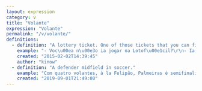 ```yaml
---
layout: expression
category: v
title: "Volante"
expression: "Volante"
permalink: "/v/volante/"
definitions:
  - definition: "A lottery ticket. One of those tickets that you can fill your numbers in. "
    example: "- Voc\u00ea n\u00e3o ia jogar na Lotof\u00e1cil?\r\n- Ia, mas esqueci o volante na empresa."
    created: "2015-02-02T14:39:45"
    author: "kinow"
  - definition: "A defender midfield in soccer."
    example: "Com quatro volantes, à la Felipão, Palmeiras é semifinalista"
    created: "2019-09-01T21:49:00"
---
```

